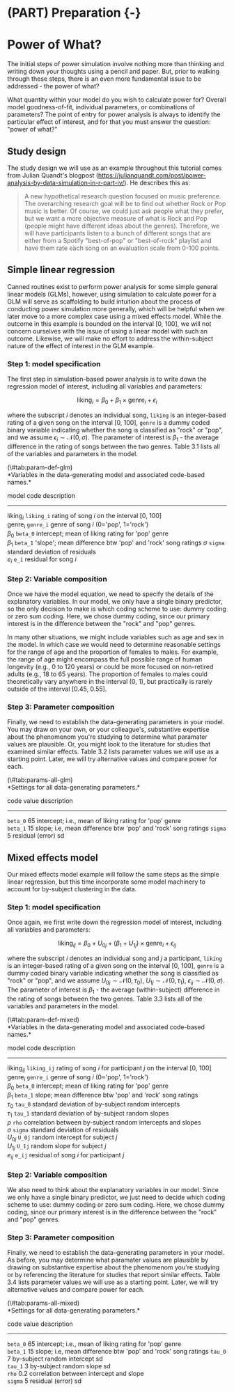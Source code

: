 


# (PART) Preparation {-}

# Power of What?

The initial steps of power simulation involve nothing more than thinking and writing down your thoughts using a pencil and paper. But, prior to walking through these steps, there is an even more fundamental issue to be addressed - the power of what?

What quantity within your model do you wish to calculate power for? Overall model goodness-of-fit, individual parameters, or combinations of parameters? The point of entry for power analysis is always to identify the particular effect of interest, and for that you must answer the question: "power of what?"

## Study design

The study design we will use as an example throughout this tutorial comes from Julian Quandt's blogpost (<https://julianquandt.com/post/power-analysis-by-data-simulation-in-r-part-iv/>). He describes this as:

> A new hypothetical research question focused on music preference. The overarching research goal will be to find out whether Rock or Pop music is better. Of course, we could just ask people what they prefer, but we want a more objective measure of what is Rock and Pop (people might have different ideas about the genres). Therefore, we will have participants listen to a bunch of different songs that are either from a Spotify "best-of-pop" or "best-of-rock" playlist and have them rate each song on an evaluation scale from 0-100 points. 

## Simple linear regression

Canned routines exist to perform power analysis for some simple general linear models (GLMs), however, using simulation to calculate power for a GLM will serve as scaffolding to build intuition about the process of conducting power simulation more generally, which will be helpful when we later move to a more complex case using a mixed effects model. While the outcome in this example is bounded on the interval [0, 100], we will not concern ourselves with the issue of using a linear model with such an outcome. Likewise, we will make no effort to address the within-subject nature of the effect of interest in the GLM example.

### Step 1: model specification

The first step in simulation-based power analysis is to write down the regression model of interest, including all variables and parameters:

$$
\textrm{liking}_i = \beta_0 + \beta_1 \times \textrm{genre}_i + \epsilon_i
$$

where the subscript $i$ denotes an individual song, `liking` is an integer-based rating of a given song on the interval [0, 100], `genre` is a dummy coded binary variable indicating whether the song is classified as "rock" or "pop", and we assume $\epsilon_{i} \sim \mathcal{N}(0, \sigma)$. The parameter of interest is $\beta_1$ - the average difference in the rating of songs between the two genres. Table 3.1 lists all of the variables and parameters in the model.

<caption>(\#tab:param-def-glm)</caption>

<div custom-style='Table Caption'>*Variables in the data-generating model and associated code-based names.*</div>


model                 code                  description                                                
--------------------  --------------------  -----------------------------------------------------------
$\textrm{liking}_i$   $\texttt{liking_i}$   rating of song $i$ on the interval [0, 100]                
$\textrm{genre}_i$    $\texttt{genre_i}$    genre of song $i$ (0='pop', 1='rock')                      
$\beta_0$             $\texttt{beta_0}$     intercept; mean of liking rating for 'pop' genre           
$\beta_1$             $\texttt{beta_1}$     'slope'; mean difference btw 'pop' and 'rock' song ratings 
$\sigma$              $\texttt{sigma}$      standard deviation of residuals                            
$e_{i}$               $\texttt{e_i}$        residual for song $i$                                      

### Step 2: Variable composition

Once we have the model equation, we need to specify the details of the explanatory variables. In our model, we only have a single binary predictor, so the only decision to make is which coding scheme to use: dummy coding or zero sum coding. Here, we chose dummy coding, since our primary interest is in the difference between the "rock" and "pop" genres. 

In many other situations, we might include variables such as age and sex in the model. In which case we would need to determine reasonable settings for the range of age and the proportion of females to males. For example, the range of age might encompass the full possible range of human longevity (e.g., 0 to 120 years) or could be more focused on non-retired adults (e.g., 18 to 65 years). The proportion of females to males could theoretically vary anywhere in the interval (0, 1), but practically is rarely outside of the interval [0.45, 0.55].

### Step 3: Parameter composition

Finally, we need to establish the data-generating parameters in your model. You may draw on your own, or your colleague's, substantive expertise about the phenomenom you're studying to determine what paramater values are plausible. Or, you might look to the literature for studies that examined similar effects. Table 3.2 lists parameter values we will use as a starting point. Later, we will try alternative values and compare power for each.

<caption>(\#tab:params-all-glm)</caption>

<div custom-style='Table Caption'>*Settings for all data-generating parameters.*</div>


code                value   description                                                   
------------------  ------  --------------------------------------------------------------
$\texttt{beta_0}$   65      intercept; i.e., mean of liking rating for 'pop' genre        
$\texttt{beta_1}$   15      slope; i.e, mean difference btw 'pop' and 'rock' song ratings 
$\texttt{sigma}$    5       residual (error) sd                                           

## Mixed effects model

Our mixed effects model example will follow the same steps as the simple linear regression, but this time incorporate some model machinery to account for by-subject clustering in the data.

### Step 1: model specification

Once again, we first write down the regression model of interest, including all variables and parameters:

$$
\textrm{liking}_{ij} = \beta_0 + U_{0j} + (\beta_1 + U_{1j}) \times \textrm{genre}_i + \epsilon_{ij}
$$

where the subscript $i$ denotes an individual song and $j$ a participant, `liking` is an integer-based rating of a given song on the interval [0, 100], `genre` is a dummy coded binary variable indicating whether the song is classified as "rock" or "pop", and we assume $U_{0j} \sim \mathcal{N}(0, \tau_0)$, $U_{1j} \sim \mathcal{N}(0, \tau_1)$, $\epsilon_{ij} \sim \mathcal{N}(0, \sigma)$. The parameter of interest is $\beta_1$ - the average (within-subject) difference in the rating of songs between the two genres. Table 3.3 lists all of the variables and parameters in the model. 

<caption>(\#tab:param-def-mixed)</caption>

<div custom-style='Table Caption'>*Variables in the data-generating model and associated code-based names.*</div>


model                    code                   description                                                     
-----------------------  ---------------------  ----------------------------------------------------------------
$\textrm{liking}_{ij}$   $\texttt{liking_ij}$   rating of song $i$ for participant $j$ on the interval [0, 100] 
$\textrm{genre}_i$       $\texttt{genre_i}$     genre of song $i$ (0='pop', 1='rock')                           
$\beta_0$                $\texttt{beta_0}$      intercept; mean of liking rating for 'pop' genre                
$\beta_1$                $\texttt{beta_1}$      slope; mean difference btw 'pop' and 'rock' song ratings        
$\tau_0$                 $\texttt{tau_0}$       standard deviation of by-subject random intercepts              
$\tau_1$                 $\texttt{tau_1}$       standard deviation of by-subject random slopes                  
$\rho$                   $\texttt{rho}$         correlation between by-subject random intercepts and slopes     
$\sigma$                 $\texttt{sigma}$       standard deviation of residuals                                 
$U_{0j}$                 $\texttt{U_0j}$        random intercept for subject $j$                                
$U_{1j}$                 $\texttt{U_1j}$        random slope for subject $j$                                    
$e_{ij}$                 $\texttt{e_ij}$        residual of song $i$ for participant $j$                        

### Step 2: Variable composition

We also need to think about the explanatory variables in our model. Since we only have a single binary predictor, we just need to decide which coding scheme to use: dummy coding or zero sum coding. Here, we chose dummy coding, since our primary interest is in the difference between the "rock" and "pop" genres.

### Step 3: Parameter composition

Finally, we need to establish the data-generating parameters in your model. As before, you may determine what paramater values are plausible by drawing on substantive expertise about the phenomenom you're studying or by referencing the literature for studies that report similar effects. Table 3.4 lists parameter values we will use as a starting point. Later, we will try alternative values and compare power for each.

<caption>(\#tab:params-all-mixed)</caption>

<div custom-style='Table Caption'>*Settings for all data-generating parameters.*</div>


code                value   description                                                   
------------------  ------  --------------------------------------------------------------
$\texttt{beta_0}$   65      intercept; i.e., mean of liking rating for 'pop' genre        
$\texttt{beta_1}$   15      slope; i.e, mean difference btw 'pop' and 'rock' song ratings 
$\texttt{tau_0}$    7       by-subject random intercept sd                                
$\texttt{tau_1}$    3       by-subject random slope sd                                    
$\texttt{rho}$      0.2     correlation between intercept and slope                       
$\texttt{sigma}$    5       residual (error) sd                                           

